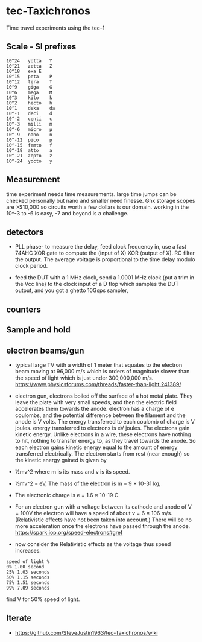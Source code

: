 # tec-Taxichronos
Time travel experiments using the tec-1
 


## Scale - SI prefixes
```
10^24	yotta	Y
10^21	zetta	Z
10^18	exa	E
10^15	peta	P
10^12	tera	T
10^9	giga	G
10^6	mega	M
10^3	kilo	k
10^2	hecto	h
10^1	deka	da
10^-1	deci	d
10^-2	centi	c
10^-3	milli	m
10^-6	micro	µ
10^-9	nano	n
10^-12	pico	p
10^-15	femto	f
10^-18	atto	a
10^-21	zepto	z
10^-24	yocto	y
```


## Measurement
time experiment needs time measurements. large time jumps can be checked personally but nano and smaller need finesse.
Ghx storage scopes are >$10,000 so circuits worth a few dollars is our domain. working in the 10^-3 to -6 is easy, -7 and beyond is a challenge.


## detectors 
- PLL phase- to measure the delay, feed clock frequency in, use a fast 74AHC XOR gate to compute the (input of X) XOR (output of X). RC filter the output. The average voltage is proportional to the time delay modulo clock period.

- feed the DUT with a 1 MHz clock, send a 1.0001 MHz clock (put a trim in the Vcc line) to the clock input of a D flop which samples the DUT output, and you got a ghetto 10Gsps sampler, 

## counters
## Sample and hold

## electron beams/gun
- typical large TV with a width of 1 meter that equates to the electron beam moving at 96,000 m/s which is orders of magnitude slower than the speed of light which is just under 300,000,000 m/s. https://www.physicsforums.com/threads/faster-than-light.241389/
- electron gun, electrons boiled off the surface of a hot metal plate. They leave the plate with very small speeds, and then the electric field accelerates them towards the anode.  electron has a charge of e coulombs, and the potential difference between the filament and the anode is V volts. The energy transferred to each coulomb of charge is V joules.  energy transferred to electrons is eV joules. The electrons gain kinetic energy. Unlike electrons in a wire, these electrons have nothing to hit, nothing to transfer energy to, as they travel towards the anode. So each electron gains kinetic energy equal to the amount of energy transferred electrically. The electron starts from rest (near enough) so the kinetic energy gained is given by 
- ½mv^2 where m is its mass and v is its speed. 
- ½mv^2 = eV, The mass of the electron is m = 9 × 10-31 kg, 
- The electronic charge is e = 1.6 × 10-19 C. 
- For an electron gun with a voltage between its cathode and anode of V = 100V the electron will have a speed of about v = 6 × 106 m/s. (Relativistic effects have not been taken into account.) There will be no more acceleration once the electrons have passed through the anode. https://spark.iop.org/speed-electrons#gref


- now consider the Relativistic effects as the voltage thus speed increases.
```
speed of light %
0% 1.00 second
25% 1.03 seconds
50% 1.15 seconds
75% 1.51 seconds
99% 7.09 seconds
```
find V for 50% speed of light.

## Iterate
- https://github.com/SteveJustin1963/tec-Taxichronos/wiki
